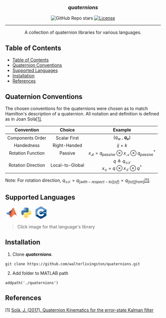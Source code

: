 <h3 align="center"><i><b>quaternions</i></b></h3>

<div align="center">

![GitHub Repo stars](https://img.shields.io/github/stars/walterlivingston/quaternions)
[![License](https://img.shields.io/badge/license-MIT-blue.svg)](/LICENSE)

</div>

---

<p align="center"> A collection of quaternion libraries for various languages.
    <br> 
</p>

## Table of Contents

- [Table of Contents](#table-of-contents)
- [Quaternion Conventions ](#quaternion-conventions-)
- [Supported Languages ](#supported-languages-)
- [Installation ](#installation-)
- [References ](#references-)

## Quaternion Conventions <a name = "quaternion-conventions"></a>

The chosen conventions for the quaternions were chosen as to match Hamilton's description of a quaternion.  All notation and definition is defined as in Joan Solà[[1]](#1).

<div align="center">
  
| Convention | Choice | Example |
|:---:|:---:|:---:|
| Components Order | Scalar First |($q_w$ , **$q_v$**) |
| Handedness | Right-Handed | $ij=k$ |
| Rotation Function | Passive | $x_{\mathcal{B}}=q_{passive}\otimes x_{\mathcal{A}}\otimes q^*_{passive}$ |
| Rotation Direction | Local-to-Global | $q\triangleq q_{\mathcal{GL}}$<br>$x_{\mathcal{G}}=q\otimes x_{\mathcal{L}}\otimes q^*$ |

</div>

Note: For rotation direction, $q_{\mathcal{GL}}=q_{[with-respect-to][of]}=q_{[to][from]}$[[1]](#1).

## Supported Languages <a name = "supported-languages"></a>

<a href="https://github.com/walterlivingston/quaternions/tree/matlab"><img src="https://raw.githubusercontent.com/devicons/devicon/master/icons/matlab/matlab-original.svg?sanitize=true" title="MATLAB" alt="MATLAB" width="40" height="40"/></a>&nbsp;
<a href="https://github.com/walterlivingston/quaternions/tree/python"><img src="https://raw.githubusercontent.com/devicons/devicon/master/icons/python/python-original.svg?sanitize=true" title="Python" alt="Python" width="40" height="40"/></a>&nbsp;
<a href="https://github.com/walterlivingston/quaternions/tree/c++"><img src="https://raw.githubusercontent.com/devicons/devicon/master/icons/cplusplus/cplusplus-original.svg?sanitize=true" title="C++" alt="CPlusPlus" width="40" height="40"/></a>&nbsp;

>Click image for that language's library

## Installation <a name = "installation"></a>

1. Clone ***quaternions***.

```shell
git clone https://github.com/walterlivingston/quaternions.git
```

2. Add folder to MATLAB path

```
addpath('./quaternions')
```

## References <a name = "references"></a>

<a id="1">[1]</a> [Solà, J. (2017). Quaternion Kinematics for the error-state Kalman filter](https://arxiv.org/pdf/1711.02508)
